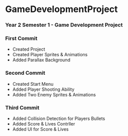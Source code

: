 # GameDevelopmentProject
### Year 2 Semester 1 - Game Development Project

### First Commit
- Created Project
- Created Player Sprites & Animations
- Added Parallax Background

### Second Commit
- Created Start Menu
- Added Player Shooting Ability
- Added Two Enemy Sprites & Animations

### Third Commit
- Added Collision Detection for Players Bullets
- Added Score & Lives Contrller
- Added UI for Score & Lives
